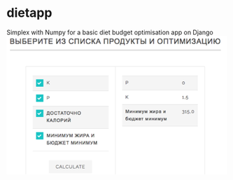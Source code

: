 # dietapp
Simplex with Numpy for a basic diet budget optimisation app on Django
![](dietscreenshot.png)

